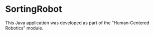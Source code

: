 # SortingRobot
This Java application was developed as part of the “Human‑Centered Robotics” module.
